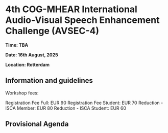 # 4th COG-MHEAR International Audio-Visual Speech Enhancement Challenge (AVSEC-4) 

**Time: TBA**

**Date: 16th August, 2025**

**Location: Rotterdam**

## Information and guidelines

Workshop fees:

Registration Fee Full: EUR 90 
Registration Fee Student: EUR 70 
Reduction - ISCA Member: EUR 80 
Reduction - ISCA Student: EUR 60 

## Provisional Agenda
